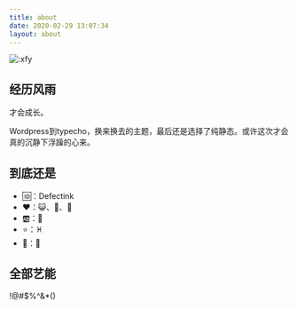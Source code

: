 ```yaml
---
title: about
date: 2020-02-29 13:07:34
layout: about
---
```


![:xfy](https://count.getloli.com/get/@:xfy?theme=rule34)

## 经历风雨

才会成长。

Wordpress到typecho，换来换去的主题，最后还是选择了纯静态。或许这次才会真的沉静下浮躁的心来。

## 到底还是

- 🆔：Defectink
- ❤：😺、🍎、📸
- 🆎：🚫
- ⭐：♓
- 🐣：🔞

## 全部艺能

!@#$%^&*()